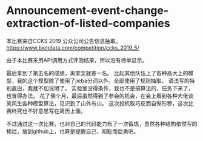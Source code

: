 # Announcement-event-change-extraction-of-listed-companies
本比赛来自CCKS 2019 公众公司公告信息抽取。
https://www.biendata.com/competition/ccks_2019_5/

由于本比赛采用API调用方式评测结果，所以没有榜单显示。

最后拿到了第五名的成绩，离拿奖就差一名。
比起其他队伍上了各种高大上的模型，我的这个模型除了使用了jieba分词以外，全部使用了规则抽取。
语法写的特别直白，我就不加说明了。
实验室没得条件，我也不是搞算法的，任务下来了，也冒得办法。
花了俩个月，最后虽然得到了参会的机会，在会上看到各种大佬谈笑风生各种模型算法，见识到了山外有山。
这次投机取巧反而自惭形秽，这次比赛终究也不好意思写在简历上面。

不过通过这一次比赛，也对自己的代码能力有了一次锻炼，虽然各种结构依然写的稀烂，放到github上，也算是提醒自己，知耻而后勇吧。



